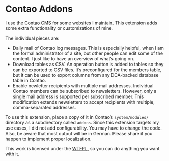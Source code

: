 Contao Addons
=============

I use the [Contao CMS](https://contao.org/) for some websites I maintain. This extension 
adds some extra functionality or customizations of mine.

The individual pieces are:
* Daily mail of Contao log messages. This is especially helpful, when I am the formal
  administrator of a site, but other people can edit some of the content. I just like to
  have an overview of what’s going on.
* Download tables as CSV. An operation button is added to tables so they can be exported to 
  CSV files. It’s preconfigured for the members table, but it can be used to export columns 
  from any DCA-backed database table in Contao.
* Enable newletter recipients with multiple mail addresses. Individual Contao members can be 
  subscribed to newsletters. However, only a single mail address is supported per subscribed 
  member. This modification extends newsletters to accept recipients with multiple, 
  comma-separated addresses.

To use this extension, place a copy of it in Contao’s `system/modules/` directory as a 
subdirectory called `addons`. Since this extension targets my use cases, I did not add 
configurability. You may have to change the code. Also, be aware that most output will be in 
German. Please share if you happen to implement proper localization.

This work is licensed under the [WTFPL](http://www.wtfpl.net/), so you can do anything you 
want with it.
